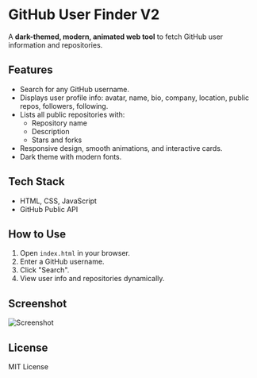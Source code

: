 # GitHub User Finder V2

A **dark-themed, modern, animated web tool** to fetch GitHub user information and repositories.

## Features
- Search for any GitHub username.
- Displays user profile info: avatar, name, bio, company, location, public repos, followers, following.
- Lists all public repositories with:
  - Repository name
  - Description
  - Stars and forks
- Responsive design, smooth animations, and interactive cards.
- Dark theme with modern fonts.

## Tech Stack
- HTML, CSS, JavaScript
- GitHub Public API

## How to Use
1. Open `index.html` in your browser.
2. Enter a GitHub username.
3. Click "Search".
4. View user info and repositories dynamically.

## Screenshot
![Screenshot](screenshot.png)

## License
MIT License
